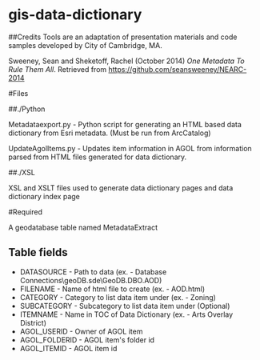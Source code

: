 # gis-data-dictionary


##Credits
Tools are an adaptation of presentation materials and code samples developed by City of Cambridge, MA.

Sweeney, Sean and Sheketoff, Rachel (October 2014) *One Metadata To Rule Them All*. Retrieved from https://github.com/seansweeney/NEARC-2014


#Files

##./Python

Metadataexport.py - Python script for generating an HTML based data dictionary from Esri metadata.  (Must be run from ArcCatalog)

UpdateAgolItems.py - Updates item information in AGOL from information parsed from HTML files generated for data dictionary.


##./XSL

XSL and XSLT files used to generate data dictionary pages and data dictionary index page


#Required

A geodatabase table named MetadataExtract

## Table fields
* DATASOURCE - Path to data (ex. - Database Connections\geoDB.sde\GeoDB.DBO.AOD)
* FILENAME - Name of html file to create (ex. - AOD.html)
* CATEGORY - Category to list data item under (ex. - Zoning)
* SUBCATEGORY - Subcategory to list data item under (Optional)
* ITEMNAME - Name in TOC of Data Dictionary (ex. - Arts Overlay District)
* AGOL_USERID - Owner of AGOL item
* AGOL_FOLDERID - AGOL item's  folder id
* AGOL_ITEMID - AGOL item id
